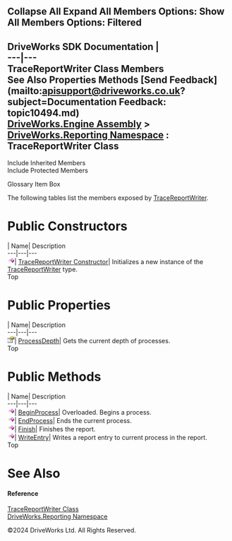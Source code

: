        

 Collapse All Expand All  Members Options: Show All  Members Options: Filtered   
---  
DriveWorks SDK Documentation  |   
---|---  
TraceReportWriter Class Members   
See Also Properties Methods [Send Feedback](mailto:apisupport@driveworks.co.uk?subject=Documentation Feedback: topic10494.md)  
[DriveWorks.Engine Assembly](topic2156.md) > [DriveWorks.Reporting Namespace](topic10334.md) : TraceReportWriter Class  
---  
  
Include Inherited Members    
Include Protected Members  


Glossary Item Box

The following tables list the members exposed by [TraceReportWriter](topic10494.md).

# Public Constructors

| Name| Description  
---|---|---  
![Public Constructor](dotnetimages/publicConstructor.gif)| [TraceReportWriter Constructor](topic10500.md)| Initializes a new instance of the [TraceReportWriter](topic10494.md) type.   
Top

# Public Properties

| Name| Description  
---|---|---  
![Public Property](dotnetimages/publicProperty.gif)| [ProcessDepth](topic10507.md)| Gets the current depth of processes.   
Top

# Public Methods

| Name| Description  
---|---|---  
![Public Method](dotnetimages/publicMethod.gif)| [BeginProcess](topic10501.md)| Overloaded. Begins a process.   
![Public Method](dotnetimages/publicMethod.gif)| [EndProcess](topic10504.md)| Ends the current process.   
![Public Method](dotnetimages/publicMethod.gif)| [Finish](topic10505.md)| Finishes the report.   
![Public Method](dotnetimages/publicMethod.gif)| [WriteEntry](topic10506.md)| Writes a report entry to current process in the report.   
Top

# See Also

#### Reference

[TraceReportWriter Class](topic10494.md)   
[DriveWorks.Reporting Namespace](topic10334.md)

©2024 DriveWorks Ltd. All Rights Reserved.
